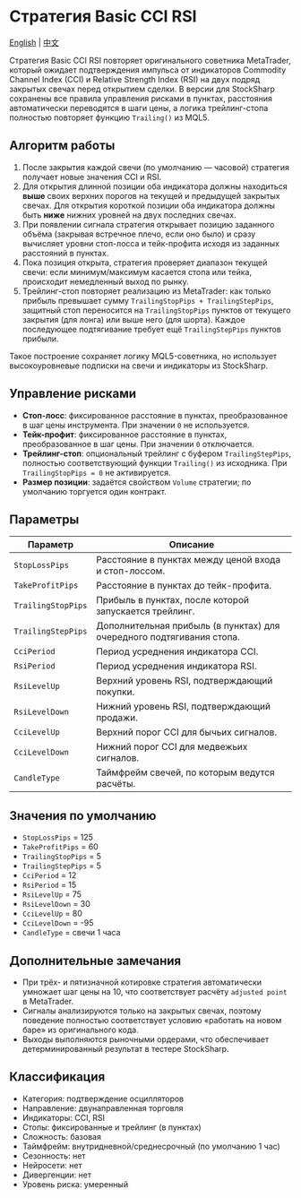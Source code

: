 # Стратегия Basic CCI RSI
[English](README.md) | [中文](README_cn.md)

Стратегия Basic CCI RSI повторяет оригинального советника MetaTrader, который ожидает подтверждения импульса от индикаторов Commodity Channel Index (CCI) и Relative Strength Index (RSI) на двух подряд закрытых свечах перед открытием сделки. В версии для StockSharp сохранены все правила управления рисками в пунктах, расстояния автоматически переводятся в шаги цены, а логика трейлинг-стопа полностью повторяет функцию `Trailing()` из MQL5.

## Алгоритм работы

1. После закрытия каждой свечи (по умолчанию — часовой) стратегия получает новые значения CCI и RSI.
2. Для открытия длинной позиции оба индикатора должны находиться **выше** своих верхних порогов на текущей и предыдущей закрытых свечах. Для открытия короткой позиции оба индикатора должны быть **ниже** нижних уровней на двух последних свечах.
3. При появлении сигнала стратегия открывает позицию заданного объёма (закрывая встречное плечо, если оно было) и сразу вычисляет уровни стоп-лосса и тейк-профита исходя из заданных расстояний в пунктах.
4. Пока позиция открыта, стратегия проверяет диапазон текущей свечи: если минимум/максимум касается стопа или тейка, происходит немедленный выход по рынку.
5. Трейлинг-стоп повторяет реализацию из MetaTrader: как только прибыль превышает сумму `TrailingStopPips + TrailingStepPips`, защитный стоп переносится на `TrailingStopPips` пунктов от текущего закрытия (для лонга) или выше него (для шорта). Каждое последующее подтягивание требует ещё `TrailingStepPips` пунктов прибыли.

Такое построение сохраняет логику MQL5-советника, но использует высокоуровневые подписки на свечи и индикаторы из StockSharp.

## Управление рисками

- **Стоп-лосс**: фиксированное расстояние в пунктах, преобразованное в шаг цены инструмента. При значении `0` не используется.
- **Тейк-профит**: фиксированное расстояние в пунктах, преобразованное в шаг цены. При значении `0` отключается.
- **Трейлинг-стоп**: опциональный трейлинг с буфером `TrailingStepPips`, полностью соответствующий функции `Trailing()` из исходника. При `TrailingStopPips = 0` не активируется.
- **Размер позиции**: задаётся свойством `Volume` стратегии; по умолчанию торгуется один контракт.

## Параметры

| Параметр | Описание |
| --- | --- |
| `StopLossPips` | Расстояние в пунктах между ценой входа и стоп-лоссом. |
| `TakeProfitPips` | Расстояние в пунктах до тейк-профита. |
| `TrailingStopPips` | Прибыль в пунктах, после которой запускается трейлинг. |
| `TrailingStepPips` | Дополнительная прибыль (в пунктах) для очередного подтягивания стопа. |
| `CciPeriod` | Период усреднения индикатора CCI. |
| `RsiPeriod` | Период усреднения индикатора RSI. |
| `RsiLevelUp` | Верхний уровень RSI, подтверждающий покупки. |
| `RsiLevelDown` | Нижний уровень RSI, подтверждающий продажи. |
| `CciLevelUp` | Верхний порог CCI для бычьих сигналов. |
| `CciLevelDown` | Нижний порог CCI для медвежьих сигналов. |
| `CandleType` | Таймфрейм свечей, по которым ведутся расчёты. |

## Значения по умолчанию

- `StopLossPips` = 125
- `TakeProfitPips` = 60
- `TrailingStopPips` = 5
- `TrailingStepPips` = 5
- `CciPeriod` = 12
- `RsiPeriod` = 15
- `RsiLevelUp` = 75
- `RsiLevelDown` = 30
- `CciLevelUp` = 80
- `CciLevelDown` = -95
- `CandleType` = свечи 1 часа

## Дополнительные замечания

- При трёх- и пятизначной котировке стратегия автоматически умножает шаг цены на 10, что соответствует расчёту `adjusted point` в MetaTrader.
- Сигналы анализируются только на закрытых свечах, поэтому поведение полностью соответствует условию «работать на новом баре» из оригинального кода.
- Выходы выполняются рыночными ордерами, что обеспечивает детерминированный результат в тестере StockSharp.

## Классификация

- Категория: подтверждение осцилляторов
- Направление: двунаправленная торговля
- Индикаторы: CCI, RSI
- Стопы: фиксированные и трейлинг (в пунктах)
- Сложность: базовая
- Таймфрейм: внутридневной/среднесрочный (по умолчанию 1 час)
- Сезонность: нет
- Нейросети: нет
- Дивергенции: нет
- Уровень риска: умеренный
